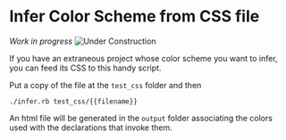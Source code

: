 # Infer Color Scheme from CSS file

*Work in progress*
![Under Construction](http://www.picgifs.com/graphics/w/work-in-progress/graphics-work-in-progress-322888.gif)

If you have an extraneous project whose color scheme you want to infer, you can feed its CSS to this handy script.

Put a copy of the file at the `test_css` folder and then

```
./infer.rb test_css/{{filename}}
```

An html file will be generated in the `output` folder associating the colors used with the declarations that invoke them.
